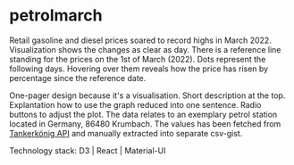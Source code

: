 # petrolmarch

Retail gasoline and diesel prices soared to record highs in March 2022. Visualization shows the changes as clear as day. There is a reference line standing for the prices on the 1st of March (2022). Dots represent the following days. Hovering over them reveals how the price has risen by percentage since the reference date.

One-pager design because it's a visualisation. Short description at the top. Explantation how to use the graph reduced into one sentence. Radio buttons to adjust the plot. The data relates to an exemplary petrol station located in Germany, 86480 Krumbach. The values has been fetched from [Tankerkönig API](https://creativecommons.tankerkoenig.de) and manually extracted into separate csv-gist.

Technology stack: D3 | React | Material-UI
